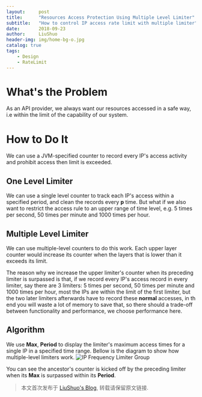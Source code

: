 ```yaml
---
layout:     post
title:      "Resources Access Protection Using Multiple Level Limiter"
subtitle:   "How to control IP access rate limit with multiple limiter"
date:       2018-09-23
author:     LiuShuo
header-img: img/home-bg-o.jpg
catalog: true
tags:
    - Design
    - RateLimit
---
```

# What's the Problem
As an API provider, we always want our resources accessed in a safe way, i.e within the 
limit of the capability of our system.

# How to Do It
We can use a JVM-specified counter to record every IP's access activity and prohibit access then 
limit is exceeded.

## One Level Limiter
We can use a single level counter to track each IP's access within a specified period, and 
clean the records every **p** time. 
But what if we also want to restrict the access rule to an upper range of time level, e.g. 5 times per second, 50 times per minute and 1000 times per hour.

## Multiple Level Limiter
We can use multiple-level counters to do this work. Each upper layer counter would increase its 
counter when the layers that is lower than it exceeds its limit.

The reason why we increase the upper limiter's counter when its preceding limiter is surpassed is 
that, if we record every IP's access record in every limiter, say there are 3 limiters: 5 times 
per second, 50 times per minute and 1000 times per hour, most the IPs are within the limit of the
 first limiter, but the two later limiters afterwards have to record these **normal** accesses, 
 in th end you will waste a lot of memory to save that, so there should a trade-off between 
 functionality and performance, we choose performance here.

## Algorithm
We use **Max**, **Period** to display the limiter's maximum access times for a single IP in a 
specified time range. Bellow is the diagram to show how multiple-level limiters work.
![IP Frequency Limiter Group](http://stuartlau.github.io/img/in-post/ip-frequency-limiter.jpg)

You can see the ancestor's counter is kicked off by the preceding limiter when its **Max** is 
surpassed within its **Period**.

> 本文首次发布于 [LiuShuo's Blog](https://liushuo.me), 转载请保留原文链接.
